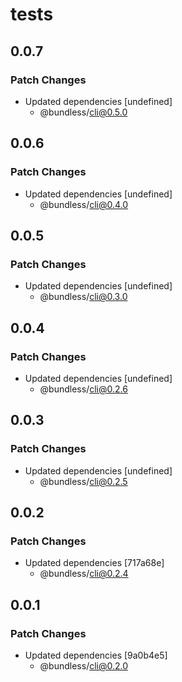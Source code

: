 # tests

## 0.0.7

### Patch Changes

-   Updated dependencies [undefined]
    -   @bundless/cli@0.5.0

## 0.0.6

### Patch Changes

-   Updated dependencies [undefined]
    -   @bundless/cli@0.4.0

## 0.0.5

### Patch Changes

-   Updated dependencies [undefined]
    -   @bundless/cli@0.3.0

## 0.0.4

### Patch Changes

-   Updated dependencies [undefined]
    -   @bundless/cli@0.2.6

## 0.0.3

### Patch Changes

-   Updated dependencies [undefined]
    -   @bundless/cli@0.2.5

## 0.0.2

### Patch Changes

-   Updated dependencies [717a68e]
    -   @bundless/cli@0.2.4

## 0.0.1

### Patch Changes

-   Updated dependencies [9a0b4e5]
    -   @bundless/cli@0.2.0

